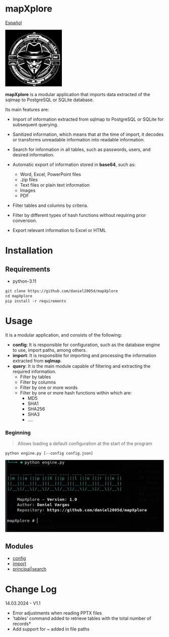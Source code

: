 # mapXplore

[Español](doc/es/README.md)

<img src="doc/images/Logo.jpg" width="180px">

**mapXplore** is a modular application that imports data extracted of the sqlmap to PostgreSQL or SQLite database.

Its main features are:

* Import of information extracted from sqlmap to PostgreSQL or SQLite for subsequent querying.
* Sanitized information, which means that at the time of import, it decodes or transforms unreadable information into readable information.
* Search for information in all tables, such as passwords, users, and desired information.
* Automatic export of information stored in **base64**, such as:
    * Word, Excel, PowerPoint files
    * .zip files
    * Text files or plain text information
    * Images
    * PDF

* Filter tables and columns by criteria.
* Filter by different types of hash functions without requiring prior conversion.
* Export relevant information to Excel or HTML

# Installation

## Requirements
* python-3.11

```
git clone https://github.com/daniel2005d/mapXplore
cd mapXplore
pip install -r requirements
```

# Usage

It is a modular application, and consists of the following:

* **config**: It is responsible for configuration, such as the database engine to use, import paths, among others.
* **import**: It is responsible for importing and processing the information extracted from **sqlmap**.
* **query**: It is the main module capable of filtering and extracting the required information.
    * Filter by tables
    * Filter by columns
    * Filter by one or more words
    * Filter by one or more hash functions within which are:
        * MD5
        * SHA1
        * SHA256
        * SHA3
        * ....

### Beginning
> Allows loading a default configuration at the start of the program
```
python engine.py [--config config.json]
```
<img src="doc/screenshot/start.png" >

## Modules

- [config](doc/en/configuration.md)
- [import](doc/en/import.md)
- [principal|search](doc/en/main.md)

# Change Log

14.03.2024  - V1.1

* Error adjustments when reading PPTX files
* 'tables' command added to retrieve tables with the total number of records*
* Add support for ~ added in file paths

